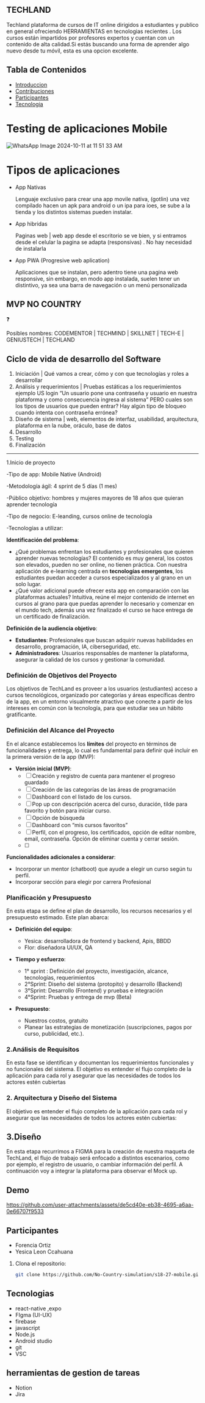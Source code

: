 ## TECHLAND


Techland plataforma de cursos de IT online dirigidos a estudiantes y publico en general ofreciendo  HERRAMIENTAS   en tecnologias recientes  . Los cursos están impartidos por profesores expertos y cuentan con un contenido de alta calidad.Si estás buscando una forma de aprender algo nuevo desde tu móvil, esta es una opcion excelente.

## Tabla de Contenidos


- [Introduccion](#Introduccion)
- [Contribuciones](#contribuciones)
- [Participantes](#Participantes)
- [Tecnologia](#Tecnologias)




# Testing de aplicaciones Mobile

![WhatsApp Image 2024-10-11 at 11 51 33 AM](https://github.com/user-attachments/assets/6845d29b-d6cb-4408-8f7b-4a3754ef727e)

# Tipos de aplicaciones

- App Nativas
    
    Lenguaje exclusivo para crear una app movile nativa, (gotlin) una vez compilado hacen un apk para android o un ipa para ioes, se sube a la tienda y los distintos sistemas pueden instalar. 
    
- App hibridas
    
    Paginas web | web app desde el escritorio se ve bien, y si entramos desde el celular la pagina se adapta (responsivas) . No hay necesidad de instalarla 
    
- App PWA (Progresive web aplication)
    
    Aplicaciones que se instalan, pero adentro tiene una pagina web responsive, sin embargo, en modo app instalada, suelen tener un distintivo, ya sea una barra de navegación o un menú personalizada
    

## MVP NO COUNTRY

<aside>
❓

Posibles nombres: CODEMENTOR | TECHMIND | SKILLNET | TECH-E | GENIUSTECH | TECHLAND

</aside>



## Ciclo de vida de desarrollo del Software

1. Iniciación | Qué vamos a crear, cómo y con que tecnologías y roles a desarrollar 
2. Análisis y requerimientos | Pruebas estáticas a los requerimientos ejemplo US login “Un usuario pone una contraseña y usuario en nuestra plataforma y como consecuencia ingresa al sistema” PERO cuales son los tipos de usuarios que pueden entrar? Hay algún tipo de bloqueo cuando intenta con contraseña errónea?  
3. Diseño de sistema | web, elementos de interfaz, usabilidad, arquitectura, plataforma en la nube, oráculo, base de datos   
4. Desarrollo
5. Testing 
6. Finalización  

---

1.Inicio de proyecto 

-Tipo de app: Mobile Native (Android)

-Metodología ágil: 4 sprint de 5 días (1 mes)

-Público objetivo: hombres y mujeres mayores de 18 años que quieran aprender tecnología

-Tipo de negocio: E-leanding, cursos online de tecnología

-Tecnologías a utilizar: 

**Identificación del problema**:

- ¿Qué problemas enfrentan los estudiantes y profesionales que quieren aprender nuevas tecnologías? El contenido es muy general, los costos son elevados, pueden no ser online, no tienen práctica.
Con nuestra aplicación de e-learning centrada en **tecnologías emergentes**, los estudiantes puedan acceder a cursos especializados y al grano en un solo lugar.
- ¿Qué valor adicional puede ofrecer esta app en comparación con las plataformas actuales? Intuitiva, reúne el mejor contenido de internet en cursos al grano para que puedas aprender lo necesario y comenzar en el mundo tech, además una vez finalizado el curso se hace entrega de un certificado de finalización.

**Definición de la audiencia objetivo**:

- **Estudiantes**: Profesionales que buscan adquirir nuevas habilidades en desarrollo, programación, IA, ciberseguridad, etc.
- **Administradores**: Usuarios responsables de mantener la plataforma, asegurar la calidad de los cursos y gestionar la comunidad.

### **Definición de Objetivos del Proyecto**

Los objetivos de TechLand es proveer a los usuarios (estudiantes) acceso a cursos tecnológicos, organizado por categorías y áreas específicas dentro de la app, en un entorno visualmente atractivo que conecte a partir de los intereses en común con la tecnología, para que estudiar sea un hábito gratificante. 

### **Definición del Alcance del Proyecto**

En el alcance establecemos los **límites** del proyecto en términos de funcionalidades y entrega, lo cual es fundamental para definir qué incluir en la primera versión de la app (MVP):

- **Versión inicial (MVP)**:
    - [ ]  Creación y registro de cuenta para mantener el progreso guardado
    - [ ]  Creación de las categorías de las áreas de programación
    - [ ]  Dashboard con el listado de los cursos.
    - [ ]  Pop up con descripción acerca del curso, duración, tilde para favorito y botón para iniciar curso.
    - [ ]  Opción de búsqueda
    - [ ]  Dashboard con “mis cursos favoritos”
    - [ ]  Perfil, con el progreso, los certificados, opción de editar nombre, email, contraseña. Opción de eliminar cuenta y cerrar sesión.
    - [ ]  

**Funcionalidades adicionales a considerar**:

- Incorporar un mentor (chatboot) que ayude a elegir un curso según tu perfil.
- Incorporar sección para elegir por carrera Profesional

### **Planificación y Presupuesto**

En esta etapa se define el plan de desarrollo, los recursos necesarios y el presupuesto estimado. Este plan abarca:

- **Definición del equipo**:
    - Yesica:  desarrolladora de frontend y backend, Apis, BBDD
    - Flor: diseñadora UI/UX, QA

- **Tiempo y esfuerzo**:
    - 1° sprint : Definición del proyecto, investigación, alcance, tecnologías, requerimientos
    - 2°Sprint: Diseño del sistema (protopito)  y desarrollo (Backend)
    - 3°Sprint: Desarrollo (Frontend) y pruebas e integración
    - 4°Sprint: Pruebas y entrega de mvp (Beta)
- **Presupuesto**:
    - Nuestros costos, gratuito
    - Planear las estrategias de monetización (suscripciones, pagos por curso, publicidad, etc.).

### **2.Análisis de Requisitos**

En esta fase se identifican y documentan los requerimientos funcionales y no funcionales del sistema. El objetivo es entender el flujo completo de la aplicación para cada rol y asegurar que las necesidades de todos los actores estén cubiertas

### 2. **Arquitectura y Diseño del Sistema**

El objetivo es entender el flujo completo de la aplicación para cada rol y asegurar que las necesidades de todos los actores estén cubiertas:

## 3.Diseño

En esta etapa recurrimos a FIGMA para la creación de nuestra maqueta de TechLand, el flujo de trabajo será enfocado a distintos escenarios, como por ejemplo, el registro de usuario, o cambiar información del perfil. A continuación voy a integrar la plataforma para observar el Mock up. 

## Demo



https://github.com/user-attachments/assets/de5cd40e-eb38-4695-a6aa-0e66707f9533










## Participantes

- Forencia Ortiz
- Yesica Leon Ccahuana 

1. Clona el repositorio:
   ```bash
   git clone https://github.com/No-Country-simulation/s18-27-mobile.git
   
## Tecnologias 

 - react-native ,expo
 - FIgma (UI-UX)
 - firebase
 - javascript
 - Node.js
 - Android studio
 - git
 - VSC
## herramientas de gestion de tareas
- Notion
- Jira
